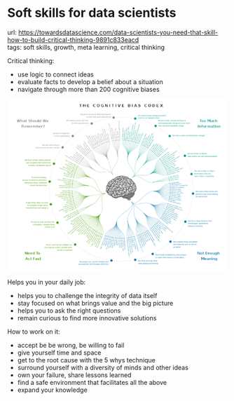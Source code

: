 # Soft skills for data scientists

url: <https://towardsdatascience.com/data-scientists-you-need-that-skill-how-to-build-critical-thinking-9891c833eacd> \
tags: soft skills, growth, meta learning, critical thinking

Critical thinking:

- use logic to connect ideas
- evaluate facts to develop a belief about a situation
- navigate through more than 200 cognitive biases

![Bias map](../src/20220917_bias_map)

Helps you in your daily job:

- helps you to challenge the integrity of data itself
- stay focused on what brings value and the big picture
- helps you to ask the right questions
- remain curious to find more innovative solutions

How to work on it:

- accept be be wrong, be willing to fail
- give yourself time and space
- get to the root cause with the 5 whys technique
- surround yourself with a diversity of minds and other ideas
- own your failure, share lessons learned
- find a safe environment that facilitates all the above
- expand your knowledge
